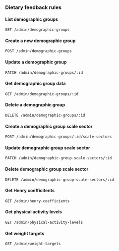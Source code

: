 ### Dietary feedback rules

#### List demographic groups

`GET /admin/demographic-groups`

#### Create a new demographic group

`POST /admin/demographic-groups`

#### Update a demographic group

`PATCH /admin/demographic-groups/:id`

#### Get demographic group data

`GET /admin/demographic-groups/:id`

#### Delete a demographic group
`DELETE /admin/demographic-groups/:id`

#### Create a demographic group scale sector

`POST /admin/demographic-groups/:id/scale-sectors`

#### Update demographic group scale sector

`PATCH /admin/demographic-group-scale-sectors/:id`

#### Delete demographic group scale sector

`DELETE /admin/demographic-group-scale-sectors/:id`

#### Get Henry coefficitents

`GET /admin/henry-coefficients`

#### Get physical activity levels

`GET /admin/physical-activity-levels`

#### Get weight targets

`GET /admin/weight-targets`
